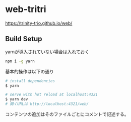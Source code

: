 # web-tritri

https://trinity-trio.github.io/web/

## Build Setup

yarnが導入されていない場合は入れておく

```bash
npm i -g yarn
```

基本的操作は以下の通り

``` bash
# install dependencies
$ yarn

# serve with hot reload at localhost:4321
$ yarn dev
# 開くURLは http://localhost:4321/web/
```

コンテンツの追加はそのファイルごとにコメントで記述する。
